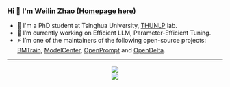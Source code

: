 ### Hi 👋 I'm Weilin Zhao <a href="https://achazwl.github.io/" target="_blank">(Homepage here)</a>

- 🌱 I'm a PhD student at Tsinghua University, [THUNLP](https://nlp.csai.tsinghua.edu.cn/) lab.
- 🔭 I’m currently working on Efficient LLM, Parameter-Efficient Tuning.
- ⚡ I’m one of the maintainers of the following open-source projects: [BMTrain](https://github.com/OpenBMB/BMTrain), [ModelCenter](https://github.com/OpenBMB/ModelCenter), [OpenPrompt](https://github.com/thunlp/OpenPrompt) and [OpenDelta](https://github.com/thunlp/OpenDelta).
<!--
- 👯 I’m looking to collaborate on ...
- 🤔 I’m looking for help with ...
- 💬 Ask me about ...
- 😄 Pronouns: ...
- ⚡ Fun fact: ...
-->

---

<p align="center">
  <a href="https://github.com/Achazwl" class="rich-diff-level-one">
    <img src="https://github-readme-stats.vercel.app/api?username=Achazwl" ></br>
    <img src="https://github-readme-stats.vercel.app/api/top-langs/?username=Achazwl" ></br>
  </a>
</p>
